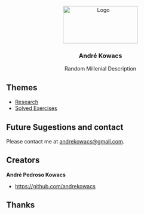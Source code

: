 <p align="center">
  <a href="https://example.com/">
    <img src="https://s2.glbimg.com/0q1BSBxe7xt0_ODFtfLaPsivCtc=/850x446/s.glbimg.com/po/tt/f/original/2011/07/18/nyan_cat.png" alt="Logo" width=200 height=100>
  </a>

  <h3 align="center">André Kowacs</h3>

  <p align="center">
    Random Millenial Description
    <br>    

  </p>
</p>


## Themes

- [Research](https://github.com/andrekowacs/andrekowacs.github.io/wiki/Research)
- [Solved Exercises](https://github.com/andrekowacs/andrekowacs.github.io/wiki/Solved-Exercises)




## Future Sugestions and contact

Please contact me at andrekowacs@gmail.com.


## Creators

**André Pedroso Kowacs**

- <https://github.com/andrekowacs>

## Thanks


